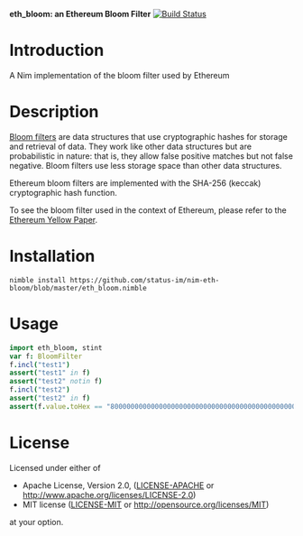 **eth_bloom: an Ethereum Bloom Filter** [![Build Status](https://travis-ci.org/status-im/nim-eth-bloom.svg?branch=master)](https://travis-ci.org/status-im/nim-eth-bloom)


# Introduction

A Nim implementation of the bloom filter used by Ethereum

# Description

[Bloom filters](https://en.wikipedia.org/wiki/Bloom_filter) are data structures that use cryptographic hashes for storage and retrieval of data. They work like other data structures but are probabilistic in nature: that is, they allow false positive matches but not false negative. Bloom filters use less storage space than other data structures.

Ethereum bloom filters are implemented with the SHA-256 (keccak) cryptographic hash function.

To see the bloom filter used in the context of Ethereum, please refer to the [Ethereum Yellow Paper](https://ethereum.github.io/yellowpaper/paper.pdf).


# Installation
```
nimble install https://github.com/status-im/nim-eth-bloom/blob/master/eth_bloom.nimble
```

# Usage
```nim
import eth_bloom, stint
var f: BloomFilter
f.incl("test1")
assert("test1" in f)
assert("test2" notin f)
f.incl("test2")
assert("test2" in f)
assert(f.value.toHex == "80000000000000000000000000000000000000000000000000000000000000000000000000000000000000000000000000000000000000000000000000000000000000010000000000000000000000000000000200000000000000000001000000000000000000000000000000000000000000000000000000000000000000000000000000000000000000000000000000000000000000000000200000000000000000000000000000000000000000000000000000000000000000000000000000000000000000000000000000000000000000000000040000000000000000000000000000000000000000000000000000000000000000000")
```
# License
Licensed under either of

 * Apache License, Version 2.0, ([LICENSE-APACHE](LICENSE-APACHE) or http://www.apache.org/licenses/LICENSE-2.0)
 * MIT license ([LICENSE-MIT](LICENSE-MIT) or http://opensource.org/licenses/MIT)

at your option.
